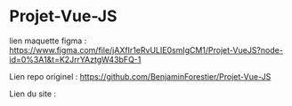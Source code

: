 # Projet-Vue-JS

lien maquette figma : https://www.figma.com/file/jAXfIr1eRvULIE0smIgCM1/Projet-VueJS?node-id=0%3A1&t=K2JrrYAztgW43bFQ-1

Lien repo originel : https://github.com/BenjaminForestier/Projet-Vue-JS

Lien du site : 
